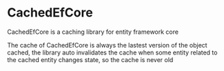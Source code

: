 # CachedEfCore

CachedEfCore is a caching library for entity framework core

The cache of CachedEfCore is always the lastest version of the object cached, the library auto invalidates the cache when some entity related to the cached entity changes state, so the cache is never old
